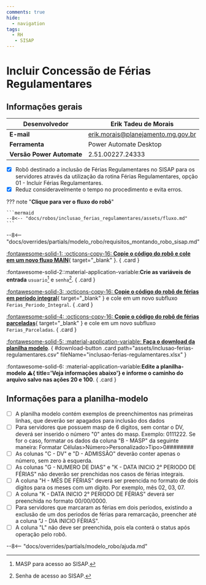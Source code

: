 ```yaml
---
comments: true
hide:
  - navigation
tags:
  - RH
   - SISAP
---
```


# Incluir Concessão de Férias Regulamentares


## Informações gerais

| **Desenvolvedor**| Erik Tadeu de Morais  |
| ----------- | ------------------------------------ |
| **E-mail**       | erik.morais@planejamento.mg.gov.br|
| **Ferramenta**    | Power Automate Desktop |
| **Versão Power Automate**    | 2.51.00227.24333 |

- [x] Robô destinado a inclusão de Férias Regulamentares no SISAP para os servidores através da utilização da rotina Férias Regulamentares, opção 01 - Incluir Férias Regulamentares.
- [x] Reduz consideravelmente o tempo no procedimento e evita erros.

??? note "**Clique para ver o fluxo do robô**"

    ```mermaid
    --8<-- "docs/robos/inclusao_ferias_regulamentares/assets/fluxo.md"
    ```

--8<-- "docs/overrides/partials/modelo_robo/requisitos_montando_robo_sisap.md"

<div class="grid" markdown>

[:fontawesome-solid-1: :octicons-copy-16: __Copie o código do robô e cole em um novo fluxo MAIN__](https://github.com/automatiza-mg/biblioteca-de-robos/raw/refs/heads/main/robos/site/scap/ferias_regulamentares/incluir_ferias_regulamentares_MAIN.txt){ target="_blank" }.
{ .card }

:fontawesome-solid-2::material-application-variable:__Crie as variáveis de entrada__ `usuario`[^1] e `senha`[^2].
{ .card }

[:fontawesome-solid-3: :octicons-copy-16: __Copie o código do robô de férias em período integral__](https://github.com/automatiza-mg/biblioteca-de-robos/raw/refs/heads/main/robos/site/scap/ferias_regulamentares/subfluxo_ferias_per%C3%ADodo_integral.txt){ target="_blank" } e cole em um novo subfluxo `Ferias_Periodo_Integral`.
{ .card }

[:fontawesome-solid-4: :octicons-copy-16: __Copie o código do robô de férias parceladas__](https://github.com/automatiza-mg/biblioteca-de-robos/raw/refs/heads/main/robos/site/scap/ferias_regulamentares/subfluxo_ferias_parceladas.txt){ target="_blank" } e cole em um novo subfluxo `Ferias_Parceladas`.
{ .card }

[:fontawesome-solid-5: :material-application-variable: __Faça o download da planilha modelo__](javascript:void(0);).
{ #download-button .card path="assets/inclusao-ferias-regulamentares.csv" fileName="inclusao-ferias-regulamentares.xlsx" }

:fontawesome-solid-6: :material-application-variable:__Edite a planilha-modelo :warning:{ title='Veja informações abaixo'} e informe o caminho do arquivo salvo nas ações 20 e 100__.
{ .card }

</div>

## Informações para a planilha-modelo

- [ ] A planilha modelo contém exemplos de preenchimentos nas primeiras linhas, que deverão ser apagados para inclusão dos dados
- [ ] Para servidores que possuem masp de 6 digitos, sem contar o DV, deverá ser inserido o número "0" antes do masp. Exemplo: 0111222. Se for o caso, formatar os dados da coluna "B - MASP" da seguinte maneira: Formatar Células>Número>Personalizado>Tipo>0########                                     
- [ ] As colunas "C - DV" e "D - ADMISSÃO" deverão conter apenas o número, sem zero à esquerda. 
- [ ] As colunas "G - NUMERO DE DIAS" e "K - DATA INICIO 2° PERIODO DE FÉRIAS" não deverão ser prenchidas nos casos de férias integrais. 
- [ ] A coluna "H - MÊS DE FÉRIAS" deverá ser preencida no formato de dois dígitos para os meses com um dígito. Por exemplo, mês 02, 03, 07. 
- [ ] A coluna "K - DATA INICIO 2° PERIODO DE FÉRIAS" deverá ser preenchida no formato 00/00/0000. 
- [ ] Para servidores que marcaram as férias em dois períodos, existindo a exclusão de um dos periodos de férias para remarcação, preencher até a coluna "J - DIA INICIO FÉRIAS". 
- [ ] A coluna "L" não deve ser preenchida, pois ela conterá o status após operação pelo robô.                   

--8<-- "docs/overrides/partials/modelo_robo/ajuda.md"

[^1]: MASP para acesso ao SISAP.
[^2]: Senha de acesso ao SISAP.

